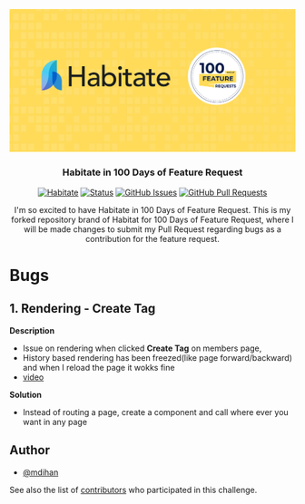 <p align="center">
  <a href="" rel="noopener">
 <img src="../assets/images/habitate.png" alt="Habitate"></a>
</p>
<h3 align="center">Habitate in 100 Days of Feature Request</h3>

<div align="center">

[![Habitate](https://img.shields.io/badge/Sawo%20Labs%20Community-Habitate-blue.svg)](https://img.shields.io/badge/Sawo%20Labs%20Community-Habitate-blue.svg)
[![Status](https://img.shields.io/badge/status-active-success.svg)]()
[![GitHub Issues](https://img.shields.io/github/issues/Sawo-Community/Habitate.svg)](https://github.com/Sawo-Community/Habitate/issues)
[![GitHub Pull Requests](https://img.shields.io/github/issues-pr/Sawo-Community/Habitate.svg)](https://github.com/Sawo-Community/Habitate/pulls)

</div>

<p align="center"> 
I'm so excited to have Habitate in 100 Days of Feature Request. This is my forked repository brand of Habitat for 100 Days of Feature Request, where I will be made changes to submit my Pull Request regarding bugs as a contribution for the feature request.
    <br> 
</p>

# Bugs

## 1. Rendering - Create Tag

**Description**

- Issue on rendering when clicked **Create Tag** on members page,
- History based rendering has been freezed(like page forward/backward) and when I reload the page it wokks fine
- [video](../assets/videos/create-tag-rendering.webm)

**Solution**

- Instead of routing a page, create a component and call where ever you want in any page

## Author

- [@mdihan](https://github.com/mdihsan)

See also the list of [contributors](https://github.com/Sawo-Community/Habitate/graphs/contributors)
who participated in this challenge.
